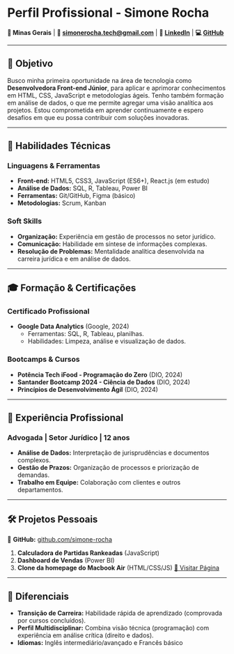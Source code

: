 # **Perfil Profissional - Simone Rocha**  
**📍 Minas Gerais** | **📧 simonerocha.tech@gmail.com** | **🔗 [LinkedIn](https://www.linkedin.com/in/simonerocha-tech/)** | **💻 [GitHub](https://github.com/simone-rocha)**  

---

## **📌 Objetivo**  
Busco minha primeira oportunidade na área de tecnologia como **Desenvolvedora Front-end Júnior**, para aplicar e aprimorar conhecimentos em HTML, CSS, JavaScript e metodologias ágeis. Tenho também formação em análise de dados, o que me permite agregar uma visão analítica aos projetos. Estou comprometida em aprender continuamente e espero desafios em que eu possa contribuir com soluções inovadoras.

---

## **🚀 Habilidades Técnicas**  
### **Linguagens & Ferramentas**  
- **Front-end:** HTML5, CSS3, JavaScript (ES6+), React.js (em estudo)  
- **Análise de Dados:** SQL, R, Tableau, Power BI  
- **Ferramentas:** Git/GitHub, Figma (básico)  
- **Metodologias:** Scrum, Kanban  

### **Soft Skills**  
- **Organização:** Experiência em gestão de processos no setor jurídico.  
- **Comunicação:** Habilidade em síntese de informações complexas.  
- **Resolução de Problemas:** Mentalidade analítica desenvolvida na carreira jurídica e em análise de dados.  

---

## **🎓 Formação & Certificações**  
### **Certificado Profissional**  
- **Google Data Analytics** (Google, 2024)  
  - Ferramentas: SQL, R, Tableau, planilhas.  
  - Habilidades: Limpeza, análise e visualização de dados.  

### **Bootcamps & Cursos**  
- **Potência Tech iFood - Programação do Zero** (DIO, 2024)  
- **Santander Bootcamp 2024 - Ciência de Dados** (DIO, 2024)  
- **Princípios de Desenvolvimento Ágil** (DIO, 2024)  

---

## **💼 Experiência Profissional**  
### **Advogada** | Setor Jurídico | 12 anos  
- **Análise de Dados:** Interpretação de jurisprudências e documentos complexos.  
- **Gestão de Prazos:** Organização de processos e priorização de demandas.  
- **Trabalho em Equipe:** Colaboração com clientes e outros departamentos.  

---

## **🛠 Projetos Pessoais**  
🔗 **GitHub:** [github.com/simone-rocha](https://github.com/simone-rocha)  
1. **Calculadora de Partidas Rankeadas** (JavaScript)  
2. **Dashboard de Vendas** (Power BI)  
3. **Clone da homepage do Macbook Air** (HTML/CSS/JS)  [🔗 Visitar Página](https://simone-rocha.github.io/start-week-macbook-page/)
   
---

## **🌟 Diferenciais**  
- **Transição de Carreira:** Habilidade rápida de aprendizado (comprovada por cursos concluídos).  
- **Perfil Multidisciplinar:** Combina visão técnica (programação) com experiência em análise crítica (direito e dados).  
- **Idiomas:** Inglês intermediário/avançado e Francês básico
